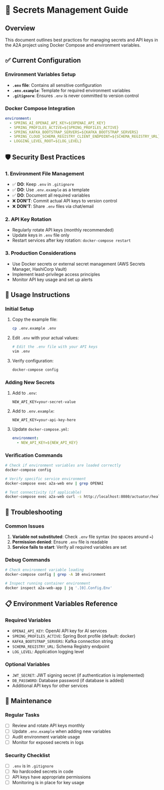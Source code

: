 # 🔐 Secrets Management Guide

## Overview
This document outlines best practices for managing secrets and API keys in the A2A project using Docker Compose and environment variables.

## ✅ Current Configuration

### Environment Variables Setup
- **`.env` file**: Contains all sensitive configuration
- **`.env.example`**: Template for required environment variables
- **`.gitignore`**: Ensures `.env` is never committed to version control

### Docker Compose Integration
```yaml
environment:
  - SPRING_AI_OPENAI_API_KEY=${OPENAI_API_KEY}
  - SPRING_PROFILES_ACTIVE=${SPRING_PROFILES_ACTIVE}
  - SPRING_KAFKA_BOOTSTRAP_SERVERS=${KAFKA_BOOTSTRAP_SERVERS}
  - SPRING_CLOUD_SCHEMA_REGISTRY_CLIENT_ENDPOINT=${SCHEMA_REGISTRY_URL}
  - LOGGING_LEVEL_ROOT=${LOG_LEVEL}
```

## 🛡️ Security Best Practices

### 1. Environment File Management
- ✅ **DO**: Keep `.env` in `.gitignore`
- ✅ **DO**: Use `.env.example` as a template
- ✅ **DO**: Document all required variables
- ❌ **DON'T**: Commit actual API keys to version control
- ❌ **DON'T**: Share `.env` files via chat/email

### 2. API Key Rotation
- Regularly rotate API keys (monthly recommended)
- Update keys in `.env` file only
- Restart services after key rotation: `docker-compose restart`

### 3. Production Considerations
- Use Docker secrets or external secret management (AWS Secrets Manager, HashiCorp Vault)
- Implement least-privilege access principles
- Monitor API key usage and set up alerts

## 🔧 Usage Instructions

### Initial Setup
1. Copy the example file:
   ```bash
   cp .env.example .env
   ```

2. Edit `.env` with your actual values:
   ```bash
   # Edit the .env file with your API keys
   vim .env
   ```

3. Verify configuration:
   ```bash
   docker-compose config
   ```

### Adding New Secrets
1. Add to `.env`:
   ```
   NEW_API_KEY=your-secret-value
   ```

2. Add to `.env.example`:
   ```
   NEW_API_KEY=your-api-key-here
   ```

3. Update `docker-compose.yml`:
   ```yaml
   environment:
     - NEW_API_KEY=${NEW_API_KEY}
   ```

### Verification Commands
```bash
# Check if environment variables are loaded correctly
docker-compose config

# Verify specific service environment
docker-compose exec a2a-web env | grep OPENAI

# Test connectivity (if applicable)
docker-compose exec a2a-web curl -s http://localhost:8080/actuator/health
```

## 🚨 Troubleshooting

### Common Issues
1. **Variable not substituted**: Check `.env` file syntax (no spaces around `=`)
2. **Permission denied**: Ensure `.env` file is readable
3. **Service fails to start**: Verify all required variables are set

### Debug Commands
```bash
# Check environment variable loading
docker-compose config | grep -A 10 environment

# Inspect running container environment
docker inspect a2a-web-app | jq '.[0].Config.Env'
```

## 📋 Environment Variables Reference

### Required Variables
- `OPENAI_API_KEY`: OpenAI API key for AI services
- `SPRING_PROFILES_ACTIVE`: Spring Boot profile (default: docker)
- `KAFKA_BOOTSTRAP_SERVERS`: Kafka connection string
- `SCHEMA_REGISTRY_URL`: Schema Registry endpoint
- `LOG_LEVEL`: Application logging level

### Optional Variables
- `JWT_SECRET`: JWT signing secret (if authentication is implemented)
- `DB_PASSWORD`: Database password (if database is added)
- Additional API keys for other services

## 🔄 Maintenance

### Regular Tasks
- [ ] Review and rotate API keys monthly
- [ ] Update `.env.example` when adding new variables
- [ ] Audit environment variable usage
- [ ] Monitor for exposed secrets in logs

### Security Checklist
- [ ] `.env` is in `.gitignore`
- [ ] No hardcoded secrets in code
- [ ] API keys have appropriate permissions
- [ ] Monitoring is in place for key usage
